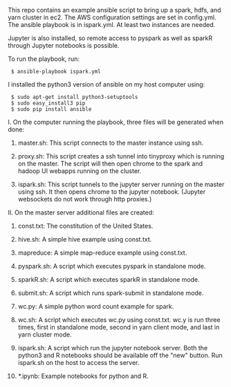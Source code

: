 
This repo contains an example ansible script to bring up a 
spark, hdfs, and yarn cluster in ec2.  The AWS configuration settings
are set in config.yml.  The ansible playbook is in ispark.yml.  At
least two instances are needed.

Jupyter is also installed, so remote access to pyspark
as well as sparkR through Jupyter notebooks is possible.

To run the playbook, run:

     $ ansible-playbook ispark.yml

I installed the python3 version of ansible on my host computer using:

     $ sudo apt-get install python3-setuptools
     $ sudo easy_install3 pip 
     $ sudo pip install ansible

I. On the computer running the playbook, three files will
be generated when done: 

1. master.sh: This script connects to the master instance using ssh.

2. proxy.sh: This script creates a ssh tunnel into tinyproxy which is running on the master.  The script will then open chrome to the spark and hadoop UI webapps running on the cluster.

3. ispark.sh: This script tunnels to the jupyter server running on the master using ssh.  It then opens chrome to the jupyter notebook. (Jupyter websockets do not work through http proxies.)

II. On the master server additional files are created:

1. const.txt: The constitution of the United States.

2. hive.sh: A simple hive example using const.txt.

3. mapreduce: A simple map-reduce example using const.txt.

4. pyspark.sh: A script which executes pyspark in standalone mode.

5. sparkR.sh: A script which executes sparkR in standalone mode.

6. submit.sh: A script which runs spark-submit in standalone mode.

6. wc.py: A simple python word count example for spark.

7. wc.sh: A script which executes wc.py using const.txt.  wc.y is run three times, first in standalone mode, second in yarn client mode, and last in yarn cluster mode.

8. ispark.sh: A script which run the jupyter notebook server.  Both the python3 and R notebooks should be available off the "new" button.  Run ispark.sh on the host to access the server.

9. *.ipynb: Example notebooks for python and R.

